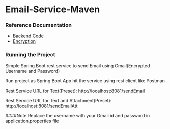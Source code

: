 # Email-Service-Maven

### Reference Documentation

* [Backend Code](https://github.com/nitish-rider/Email-Service-Backend)
* [Encryption](https://www.codejava.net/frameworks/spring-boot/spring-boot-password-encryption)

### Running the Project 
Simple Spring Boot rest service to send Email using Gmail(Encrypted Username and Password)

Run project as Spring Boot App hit the service using rest client like Postman

Rest Service URL for Text(Preset): http://localhost:8081/sendEmail

Rest Service URL for Text and Attachment(Preset): http://localhost:8081/sendEmailAtt

####Note:Replace the username with your Gmail id and password in application.properties file